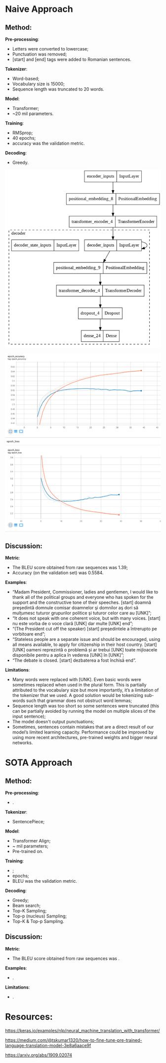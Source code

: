 # Naive Approach

## Method:

**Pre-processing**: 
- Letters were converted to lowercase;
- Punctuation was removed;
- [start] and [end] tags were added to Romanian sentences.

**Tokenizer**:
- Word-based;
- Vocabulary size is 15000;
- Sequence length was truncated to 20 words.

**Model**:
- Transformer;
- ~20 mil parameters.

**Training**:
- RMSprop;
- 40 epochs;
- accuracy was the validation metric.

**Decoding**:
- Greedy.

![Alt text](/assets/transformer.png?raw=true "")

![Alt text](/assets/1.png?raw=true "")

## Discussion:

**Metric**:
- The BLEU score obtained from raw sequences was 1.39;
- Accuracy (on the validation set) was 0.5584.

**Examples**:
- “Madam President, Commissioner, ladies and gentlemen, I would like to thank all of the political groups and everyone who has spoken for the support and the constructive tone of their speeches. [start] doamnă preşedintă domnule comisar doamnelor şi domnilor aş dori să mulţumesc tuturor grupurilor politice şi tuturor celor care au [UNK]”;
- “It does not speak with one coherent voice, but with many voices. [start] nu este vorba de o voce clară [UNK] dar multe [UNK] end”;
- “(The President cut off the speaker) [start] preşedintele a întrerupto pe vorbitoare end”;
- “Stateless people are a separate issue and should be encouraged, using all means available, to apply for citizenship in their host country. [start] [UNK] oameni reprezintă o problemă și ar trebui [UNK] toate mijloacele disponibile pentru a aplica în vederea [UNK] în [UNK]”;
- “The debate is closed. [start] dezbaterea a fost închisă end”.

**Limitations**:
- Many words were replaced with [UNK]. Even basic words were sometimes replaced when used in the plural form. This is partially attributed to the vocabulary size but more importantly, it’s a limitation of the tokenizer that we used. A good solution would be tokenizing sub-words such that grammar does not obstruct word lemmas;
- Sequence length was too short so some sentences were truncated (this can be partially avoided by running the model on multiple slices of the input sentence);
- The model doesn't output punctuations;
- Sometimes, sentences contain mistakes that are a direct result of our model’s limited learning capacity. Performance could be improved by using more recent architectures, pre-trained weights and bigger neural networks.

# SOTA Approach

## Method:

**Pre-processing**: 
- .

**Tokenizer**:
- SentencePiece;

**Model**:
- Transformer Align;
- ~ mil parameters;
- Pre-trained on.

**Training**:
- ;
-  epochs;
- BLEU was the validation metric.

**Decoding**:
- Greedy;
- Beam search;
- Top-K Sampling;
- Top-p (nucleus) Sampling;
- Top-K & Top-p Sampling.

<!-- ![Alt text](/assets/transformer_align.png?raw=true "") -->

<!-- ![Alt text](/assets/2.png?raw=true "") -->

## Discussion:

**Metric**:
- The BLEU score obtained from raw sequences was .

**Examples**:
- .

**Limitations**:
- .

# Resources:
https://keras.io/examples/nlp/neural_machine_translation_with_transformer/

https://medium.com/@tskumar1320/how-to-fine-tune-pre-trained-language-translation-model-3e8a6aace9f

https://arxiv.org/abs/1909.02074
